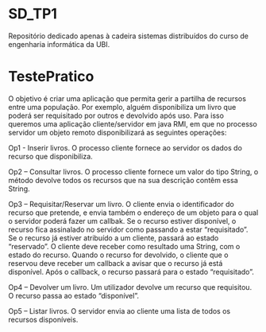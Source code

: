 # SD_TP1

Repositório dedicado apenas à cadeira sistemas distribuídos do curso de engenharia informática da UBI.

# TestePratico

O objetivo é criar uma aplicação que permita gerir a partilha de recursos entre uma população. Por exemplo, alguém disponibiliza um livro que poderá ser requisitado por outros e devolvido após uso. Para isso queremos uma aplicação cliente/servidor em java RMI, em que no processo servidor um objeto remoto disponibilizará as seguintes operações:

Op1 - Inserir livros. O processo cliente fornece ao servidor os dados do recurso que disponibiliza.

Op2 – Consultar livros. O processo cliente fornece um valor do tipo String, o método devolve todos os recursos que na sua descrição contêm essa String.

Op3 – Requisitar/Reservar um livro. O cliente envia o identificador do recurso que pretende, e envia também o endereço de um objeto para o qual o servidor poderá fazer um callbak. Se o recurso estiver disponível, o recurso fica assinalado no servidor como passando a estar “requisitado”. Se o recurso já estiver atribuído a um cliente, passará ao estado “reservado”. O cliente deve receber como resultado uma String, com o estado do recurso. Quando o recurso for devolvido, o cliente que o reservou deve receber um callback a avisar que o recurso já está disponível. Após o callback, o recurso passará para o estado “requisitado”.

Op4 – Devolver um livro. Um utilizador devolve um recurso que requisitou. O recurso passa ao estado “disponível”.

Op5 – Listar livros. O servidor envia ao cliente uma lista de todos os recursos disponíveis.
